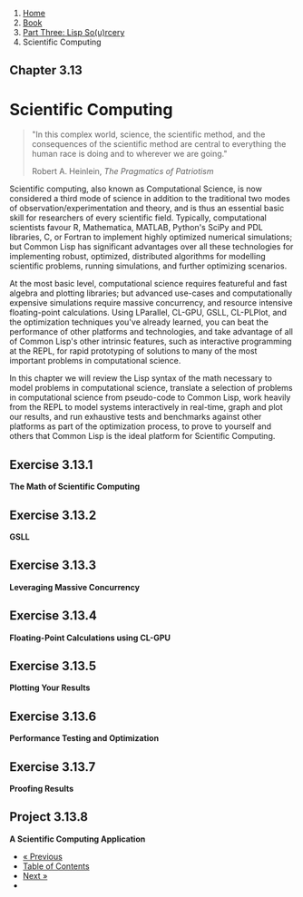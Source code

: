 <ol class="breadcrumb">
  <li><a href="/">Home</a></li>
  <li><a href="/book/">Book</a></li>
  <li><a href="/book/3-00-00-overview/">Part Three: Lisp So(u)rcery</a></li>
  <li class="active">Scientific Computing</li>
</ol>

## Chapter 3.13

# Scientific Computing

> "In this complex world, science, the scientific method, and the consequences of the scientific method are central to everything the human race is doing and to wherever we are going."
> <footer>Robert A. Heinlein, <em>The Pragmatics of Patriotism</em></footer>

Scientific computing, also known as Computational Science, is now considered a third mode of science in addition to the traditional two modes of observation/experimentation and theory, and is thus an essential basic skill for researchers of every scientific field.  Typically, computational scientists favour R, Mathematica, MATLAB, Python's SciPy and PDL libraries, C, or Fortran to implement highly optimized numerical simulations; but Common Lisp has significant advantages over all these technologies for implementing robust, optimized, distributed algorithms for modelling scientific problems, running simulations, and further optimizing scenarios.

At the most basic level, computational science requires featureful and fast algebra and plotting libraries; but advanced use-cases and computationally expensive simulations require massive concurrency, and resource intensive floating-point calculations.  Using LParallel, CL-GPU, GSLL, CL-PLPlot, and the optimization techniques you've already learned, you can beat the performance of other platforms and technologies, and take advantage of all of Common Lisp's other intrinsic features, such as interactive programming at the REPL, for rapid prototyping of solutions to many of the most important problems in computational science.

In this chapter we will review the Lisp syntax of the math necessary to model problems in computational science, translate a selection of problems in computational science from pseudo-code to Common Lisp, work heavily from the REPL to model systems interactively in real-time, graph and plot our results, and run exhaustive tests and benchmarks against other platforms as part of the optimization process, to prove to yourself and others that Common Lisp is the ideal platform for Scientific Computing.

## Exercise 3.13.1

**The Math of Scientific Computing**

## Exercise 3.13.2

**GSLL**

## Exercise 3.13.3

**Leveraging Massive Concurrency**

## Exercise 3.13.4

**Floating-Point Calculations using CL-GPU**

## Exercise 3.13.5

**Plotting Your Results**

## Exercise 3.13.6

**Performance Testing and Optimization**

## Exercise 3.13.7

**Proofing Results**

## Project 3.13.8

**A Scientific Computing Application**

<ul class="pager">
  <li class="previous"><a href="/book/3-12-00-fintech/">&laquo; Previous</a></li>
  <li><a href="/book/">Table of Contents</a></li>
  <li class="next"><a href="/book/3-14-00-computational-physics/">Next &raquo;</a><li>
</ul>
